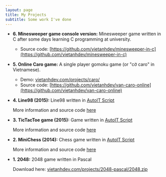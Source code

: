 ```yaml
---
layout: page
title: My Projects
subtitle: Some work I've done
---
```


- **6. Minesweeper game console version:** Minesweeper game written in C after some days learning C programming at university.
  - Source code: [https://github.com/vietanhdev/minesweeper-in-c](https://github.com/vietanhdev/minesweeper-in-c)
- **5. Online Caro game:** A single player gomoku game (or "cờ caro" in Vietnamese).

  - Demo: [vietanhdev.com/projects/caro/](http://vietanhdev.com/projects/caro/)
  - Source code: [https://github.com/vietanhdev/van-caro-online](https://github.com/vietanhdev/van-caro-online)


- **4. Line98 (2015):** Line98 written in [AutoIT Script][AutoIT Homepage]

  More information and source code [here](https://github.com/vietanhdev/line98)


- **3. TicTacToe game (2015):** Game written in [AutoIT Script][AutoIT Homepage]

  More information and source code [here](https://github.com/vietanhdev/tic-tac-toe)


- **2. MiniChess (2014):** Chess game written in [AutoIT Script][AutoIT Homepage]

  More information and source code [here](https://github.com/vietanhdev/minichess)


- **1. 2048:** 2048 game written in Pascal

  Download here: [vietanhdev.com/projects/2048-pascal/2048.zip](http://vietanhdev.com/projects/2048-pascal/2048.zip)

[AutoIT Homepage]: https://www.autoitscript.com/

